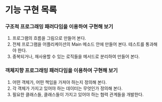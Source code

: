 # 기능 구현 목록

### 구조적 프로그래밍 패러다임을 이용하여 구현해 보기

1. 프로그램의 흐름을 그림으로 만들어 본다.
2. 전체 프로그램을 어플리케이션의 Main 메소드 안에 만들어 본다. 테스트를 통과해야 한다.
4. 중복되거나, 재사용할 수 있는 로직들을 메서드로 분리하여 만들어 본다.

### 객체지향 프로그래밍 패러다임을 이용하여 구현해 보기

1. 어떤 객체가, 어떤 책임을 가져야 하는지 정의해 본다.
2. 각 객체가 가지고 있어야 하는 데이터는 무엇인가 정의해 본다.
3. 필요한 클래스들, 클래스들이 가지고 있어야 하는 협력 관계들을 개발한다.